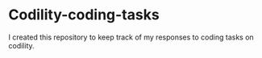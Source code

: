 # Codility-coding-tasks
I created this repository to keep track of my responses to coding tasks on codility.
